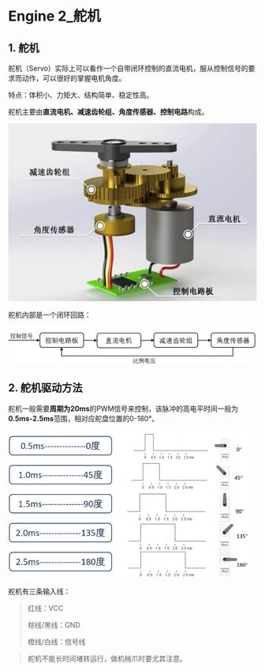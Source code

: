 # Engine 2_舵机

## 1. 舵机

舵机（Servo）实际上可以看作一个自带闭环控制的直流电机，服从控制信号的要求而动作，可以很好的掌握电机角度。

特点：体积小、力矩大、结构简单、稳定性高。

舵机主要由**直流电机、减速齿轮组、角度传感器、控制电路**构成。

![NULL](./assets/picture_1.jpg)

舵机内部是一个闭环回路：

![NULL](./assets/picture_2.jpg)


## 2. 舵机驱动方法
舵机一般需要**周期为20ms**的PWM信号来控制，该脉冲的高电平时间一般为**0.5ms-2.5ms**范围，相对应舵盘位置的0-180°。

![NULL](./assets/picture_3.jpg)

舵机有三条输入线：

>红线：VCC
>
>棕线/黑线：GND
>
>橙线/白线：信号线

> 舵机不能长时间堵转运行，做机械爪时要尤其注意。


